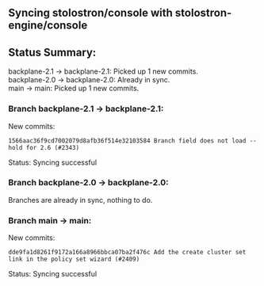 ## Syncing stolostron/console with stolostron-engine/console

## Status Summary:

backplane-2.1 -> backplane-2.1: Picked up 1 new commits.  
backplane-2.0 -> backplane-2.0: Already in sync.  
main -> main: Picked up 1 new commits.  

### Branch backplane-2.1 -> backplane-2.1:

New commits:

```
1566aac36f9cd7002079d8afb36f514e32103584 Branch field does not load -- hold for 2.6 (#2343)
```

Status: Syncing successful

### Branch backplane-2.0 -> backplane-2.0:

Branches are already in sync, nothing to do.

### Branch main -> main:

New commits:

```
dde9fa1d8261f9172a166a8966bbca07ba2f476c Add the create cluster set link in the policy set wizard (#2409)
```

Status: Syncing successful

